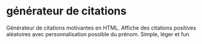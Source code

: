 # générateur de citations
Générateur de citations motivantes en HTML. Affiche des citations positives aléatoires avec personnalisation possible du prénom. Simple, léger et fun
